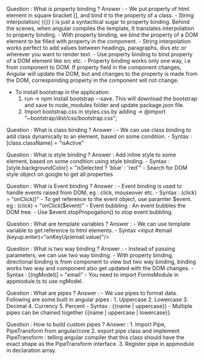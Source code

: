 Question : What is property binding ?
Answer :
         - We put property of html element in square bracket [], and bind it to the property of a class.
         - String interpolation( {{}} ) is just a syntactical sugar to property binding. Behind the scenes, when angular compiles the template, It translates interpolation to property binding.
         - With property binding, we bind the property of a DOM element to be filled with property in the component.
         - String interpolation works perfect to add values between headings, paragraphs, divs etc or wherever you want to render text.
         - Use property binding to bind property of a DOM element like src etc.
         - Property binding works only one way, i.e from component to DOM. If property field in the component changes, Angular will update the DOM, but and changes to the property is made from the DOM, corresponding property in the component will not change.

- To install bootstrap in the application:
  1.  run -> npm install bootstrap --save. This will download the bootstrap and save to node_modules folder and update package.json file.
  2. Import bootstrap.css in styles.css by adding -> @import "~bootstrap/dist/css/bootstrap.css";

Question : What is class binding ?
Answer : - We can use class binding to add class dynamically to an element, based on some condition.
         - Syntax : [class.className] = "isActive"

Question : What is style binding ?
Answer : Add inline style to some element, based on some condition using style binding.
        - Syntax : [style.backgroundColor] = "isSelected ? 'blue' : 'red'"
        - Search for DOM style object on google to get all properties


Question : What is Event binding ?
Answer : - Event binding is used to handle events raised from DOM, eg : click, mouseover etc.
         - Syntax : (click) = "onClick()"
         - To get reference to the event object, use paramter $event. eg : (click) = "onClick($event)"
         - Event bubbling : An event bubbles the DOM tree.
         - Use $event.stopPropogation() to stop event bubbling.

Question : What are template variables ?
Answer : - We can use template variable to get reference to html elements.
         - Syntax <input #email (keyup.enter)="onKeyUp(email.value)"/>

Question : What is two way binding ?
Answer : - Instead of passing parameters, we can use two way binding.
         - With property binding, directional binding is from component to view but two way binding, binding works two way and component also get updated with the DOM  changes.
         - Syntax : [(ngModel)] = "email"
         - You need to import FormsModule in appmodule.ts to use ngModel.

Question : What are pipes ?
Answer : - We use pipes to format data. Following are some built in angular pipes :
            1. Uppercase
            2. Lowercase
            3. Decimal
            4. Currency
            5. Percent
        - Syntax : {{name | uppercase}}
        - Multiple pipes can be chained together {{name | uppercase | lowercase}}.

Question : How to build custom pipes ?
Answer : 1. Import Pipe, PipeTransform from angular/core
         2. export pipe class and implement PipeTransform : telling angular compiler that this class should have the exact shape as the PipeTransform interface.
         3. Register pipe in appmodule in declaration array.



